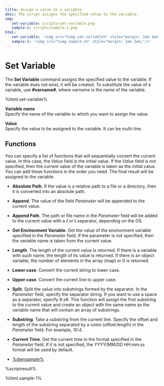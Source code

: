 ```yaml
---
title: Assign a value to a variable
desc: The script assigns the specified value to the variable.
img:
   set-variable: scripts/set-variable.png
   sample-1: scripts/sample-1.png
html:
   set-variable: '<img src="%img.set-variable%" style="margin: 1em 1em;"/>'
   sample-1: '<img src="%img.sample-1%" style="margin: 1em 1em;"/>'
---
```

# Set Variable

The **Set Variable** command assigns the specified value to the variable. If the variable does not exist, it will be created. To substitute the value of a variable, use **#varname#**, where *varname* is the name of the variable.

%html.set-variable%

**Variable name**  
Specify the name of the variable to which you want to assign the value.

**Value**  
Specify the value to be assigned to the variable. It can be multi-line.

## Functions

You can specify a list of functions that will sequentially convert the current value. In this case, the *Value* field is the initial value. If the *Value* field is not specified, then the current value of the variable is taken as the initial value. You can add these functions in the order you need. The final result will be assigned to the variable.

* **Absolute Path**. If the value is a relative path to a file or a directory, then it is converted into an absolute path.
* **Append**. The value of the field *Parameter* will be appended to the current value.
* **Append Path**. The path or file name in the *Parameter* field will be added to the current value with a **/** or **\\** separator, depending on the OS.
* **Get Environment Variable**. Get the value of the environment variable specified in the *Parameter* field. If the parameter is not specified, then the variable name is taken from the current value.
* **Length**. The length of the current value is returned. If there is a variable with such name, the length of its value is returned. If there is an object variable, the number of elements in the array (map) or 0 is returned.
* **Lower case**. Convert the current string to lower case.
* **Upper case**. Convert the current line to upper case.
* **Split**. Split the value into substrings formed by the separator. In the *Parameter* field, specify the separator string. If you want to use a space as a separator, specify *#.s#*. This function will assign the first substring to the current value and create an object with the same name as the variable name that will contain an array of substrings.
* **Substring**. Take a substring from the current line. Specify the offset and length of the substring separated by a colon (offset:length) in the *Parameter* field. For example, *10:4*.
* **Current Time**. Get the current time in the format specified in the *Parameter* field. If it is not specified, the *YYYY/MM/DD HH:mm:ss* format will be used by default.

* [%dwnsample%](/samples/sample-1.yaml)

%scriptresult%

%html.sample-1%
